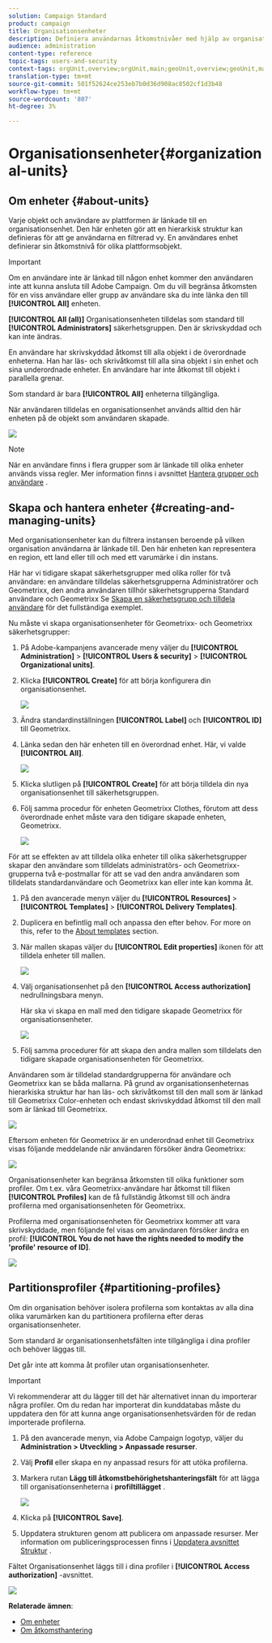 ```yaml
---
solution: Campaign Standard
product: campaign
title: Organisationsenheter
description: Definiera användarnas åtkomstnivåer med hjälp av organisationsenheter.
audience: administration
content-type: reference
topic-tags: users-and-security
context-tags: orgUnit,overview;orgUnit,main;geoUnit,overview;geoUnit,main
translation-type: tm+mt
source-git-commit: 501f52624ce253eb7b0d36d908ac8502cf1d3b48
workflow-type: tm+mt
source-wordcount: '807'
ht-degree: 3%

---
```



# Organisationsenheter{#organizational-units}

## Om enheter {#about-units}

Varje objekt och användare av plattformen är länkade till en organisationsenhet. Den här enheten gör att en hierarkisk struktur kan definieras för att ge användarna en filtrerad vy. En användares enhet definierar sin åtkomstnivå för olika plattformsobjekt.

>[!IMPORTANT]
>
>Om en användare inte är länkad till någon enhet kommer den användaren inte att kunna ansluta till Adobe Campaign. Om du vill begränsa åtkomsten för en viss användare eller grupp av användare ska du inte länka den till **[!UICONTROL All]** enheten.
>
>**[!UICONTROL All (all)]** Organisationsenheten tilldelas som standard till **[!UICONTROL Administrators]** säkerhetsgruppen.  Den är skrivskyddad och kan inte ändras.

En användare har skrivskyddad åtkomst till alla objekt i de överordnade enheterna. Han har läs- och skrivåtkomst till alla sina objekt i sin enhet och sina underordnade enheter. En användare har inte åtkomst till objekt i parallella grenar.

Som standard är bara **[!UICONTROL All]** enheterna tillgängliga.

När användaren tilldelas en organisationsenhet används alltid den här enheten på de objekt som användaren skapade.

![](assets/user_management_2.png)

>[!NOTE]
>
>När en användare finns i flera grupper som är länkade till olika enheter används vissa regler. Mer information finns i avsnittet [Hantera grupper och användare](../../administration/using/managing-groups-and-users.md) .

## Skapa och hantera enheter {#creating-and-managing-units}

Med organisationsenheter kan du filtrera instansen beroende på vilken organisation användarna är länkade till. Den här enheten kan representera en region, ett land eller till och med ett varumärke i din instans.

Här har vi tidigare skapat säkerhetsgrupper med olika roller för två användare: en användare tilldelas säkerhetsgrupperna Administratörer och Geometrixx, den andra användaren tillhör säkerhetsgrupperna Standard användare och Geometrixx Se [Skapa en säkerhetsgrupp och tilldela användare](../../administration/using/managing-groups-and-users.md#creating-a-security-group-and-assigning-users) för det fullständiga exemplet.

Nu måste vi skapa organisationsenheter för Geometrixx- och Geometrixx säkerhetsgrupper:

1. På Adobe-kampanjens avancerade meny väljer du **[!UICONTROL Administration]** > **[!UICONTROL Users & security]** > **[!UICONTROL Organizational units]**.
1. Klicka **[!UICONTROL Create]** för att börja konfigurera din organisationsenhet.

   ![](assets/manage_units_1.png)

1. Ändra standardinställningen **[!UICONTROL Label]** och **[!UICONTROL ID]** till Geometrixx.
1. Länka sedan den här enheten till en överordnad enhet. Här, vi valde **[!UICONTROL All]**.

   ![](assets/manage_units_2.png)

1. Klicka slutligen på **[!UICONTROL Create]** för att börja tilldela din nya organisationsenhet till säkerhetsgruppen.
1. Följ samma procedur för enheten Geometrixx Clothes, förutom att dess överordnade enhet måste vara den tidigare skapade enheten, Geometrixx.

   ![](assets/manage_units_3.png)

För att se effekten av att tilldela olika enheter till olika säkerhetsgrupper skapar den användare som tilldelats administratörs- och Geometrixx-grupperna två e-postmallar för att se vad den andra användaren som tilldelats standardanvändare och Geometrixx kan eller inte kan komma åt.

1. På den avancerade menyn väljer du **[!UICONTROL Resources]** > **[!UICONTROL Templates]** > **[!UICONTROL Delivery Templates]**.
1. Duplicera en befintlig mall och anpassa den efter behov. For more on this, refer to the [About templates](../../start/using/marketing-activity-templates.md) section.
1. När mallen skapas väljer du **[!UICONTROL Edit properties]** ikonen för att tilldela enheter till mallen.

   ![](assets/manage_units_6.png)

1. Välj organisationsenhet på den **[!UICONTROL Access authorization]** nedrullningsbara menyn.

   Här ska vi skapa en mall med den tidigare skapade Geometrixx för organisationsenheter.

   ![](assets/manage_units_5.png)

1. Följ samma procedurer för att skapa den andra mallen som tilldelats den tidigare skapade organisationsenheten för Geometrixx.

Användaren som är tilldelad standardgrupperna för användare och Geometrixx kan se båda mallarna. På grund av organisationsenheternas hierarkiska struktur har han läs- och skrivåtkomst till den mall som är länkad till Geometrixx Color-enheten och endast skrivskyddad åtkomst till den mall som är länkad till Geometrixx.

![](assets/manage_units_7.png)

Eftersom enheten för Geometrixx är en underordnad enhet till Geometrixx visas följande meddelande när användaren försöker ändra Geometrixx:

![](assets/manage_units_8.png)

Organisationsenheter kan begränsa åtkomsten till olika funktioner som profiler. Om t.ex. våra Geometrixx-användare har åtkomst till fliken **[!UICONTROL Profiles]** kan de få fullständig åtkomst till och ändra profilerna med organisationsenheten för Geometrixx.

Profilerna med organisationsenheten för Geometrixx kommer att vara skrivskyddade, men följande fel visas om användaren försöker ändra en profil: **[!UICONTROL You do not have the rights needed to modify the 'profile' resource of ID]**.

![](assets/manage_units_10.png)

## Partitionsprofiler {#partitioning-profiles}

Om din organisation behöver isolera profilerna som kontaktas av alla dina olika varumärken kan du partitionera profilerna efter deras organisationsenheter.

Som standard är organisationsenhetsfälten inte tillgängliga i dina profiler och behöver läggas till.

Det går inte att komma åt profiler utan organisationsenheter.

>[!IMPORTANT]
>
>Vi rekommenderar att du lägger till det här alternativet innan du importerar några profiler. Om du redan har importerat din kunddatabas måste du uppdatera den för att kunna ange organisationsenhetsvärden för de redan importerade profilerna.

1. På den avancerade menyn, via Adobe Campaign logotyp, väljer du **Administration > Utveckling > Anpassade resurser**.
1. Välj **Profil** eller skapa en ny anpassad resurs för att utöka profilerna.
1. Markera rutan **Lägg till åtkomstbehörighetshanteringsfält** för att lägga till organisationsenheterna i **profiltillägget** .

   ![](assets/user_management_9.png)

1. Klicka på **[!UICONTROL Save]**.
1. Uppdatera strukturen genom att publicera om anpassade resurser. Mer information om publiceringsprocessen finns i [Uppdatera avsnittet Struktur](../../developing/using/data-model-concepts.md) .

Fältet Organisationsenhet läggs till i dina profiler i **[!UICONTROL Access authorization]** -avsnittet.

![](assets/user_management_10.png)

**Relaterade ämnen**:

* [Om enheter](../../administration/using/organizational-units.md#about-units)
* [Om åtkomsthantering](../../administration/using/about-access-management.md)

